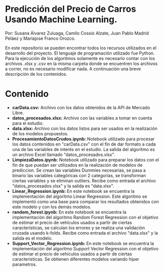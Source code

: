 # Predicción del Precio de Carros Usando Machine Learning.

Por: Susana Álvarez Zuluaga, Camilo Cossio Alzate, Juan Pablo Madrid Peláez y Mariajose Franco Orozco.

En este repositorio se pueden encontrar todos los recursos utilizados en el desarrollo del proyecto. El lenguaje de programación utilizado fue Python. Para la ejecución de los algoritmos solamente es necesario contar con los archivos .xlsx y .csv en la misma carpeta donde se encuentren los archivos a correr, no es necesario modificar nada. A continuación una breve descripción de los contenidos.

# Contenido

- **carData.csv:** Archivo con los datos obtenidos de la API de Mercado Libre.
- **datos_procesados.xlsx:** Archivo con las variables a tomar en cuenta para el estudio.
- **data.xlsx:** Archivo con los datos listos para ser usados en la realización de los modelos propuestos.
- **ProcesamientoDatosCrudos.ipynb:** Notebook utilizado para procesar los datos contenidos en "carData.csv" con el fin de dar formato a cada una de las variables de interés en el estudio. La salida del algoritmo es un archivo Excel llamado "datos_procesados.xlsx".
- **LimpiezaDatos.ipynb:** Notebook utilizado para preparar los datos con el fin de que puedan ser utilizados en la realización de modelos de prediccion. Se crean las variables Dummies necesarias, se pasa a binario las variables categóricas con 2 categorías, se transforman ciertas variables y se eliminan outliers. Recibe como entrada el archivo "datos_procesados.xlsx" y la salida es "data.xlsx".
- **Linear_Regression.ipynb:** En este notebook se encuentra la implementación del algoritmo Linear Regression. Este algoritmo se implementó como una base para comparar los resultados obtenidos con este modelo y con los demás modelos. 
- **random_forest.ipynb:** En este notebook se encuentra la implementación del algoritmo Random Forest Regression con el objetivo de estimar el precio de vehículos usados a partir de ciertas características, se calculan los errores y se realiza una validación cruzada usando k-folds. Recibe como entrada el archivo "data.xlsx" y la salida es el modelo.
- **Support_Vector_Regression.ipynb:** En este notebook se encuentra la implementación del algoritmo Support Vector Regression con el objetivo de estimar el precio de vehículos usados a partir de ciertas características. Se obtienen diferentes modelos variando hiper parametros. 

